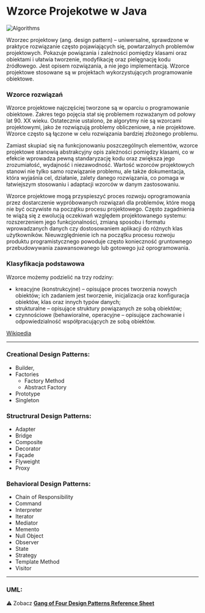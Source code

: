 # Wzorce Projekotwe w Java

![Algorithms](https://img.shields.io/badge/Design--Patterns-Implementation--in--Java-green.svg?longCache=true&style=for-the-badge)

Wzorzec projektowy (ang. design pattern) – uniwersalne, sprawdzone w praktyce rozwiązanie często pojawiających się, powtarzalnych problemów projektowych. Pokazuje powiązania i zależności pomiędzy klasami oraz obiektami i ułatwia tworzenie, modyfikację oraz pielęgnację kodu źródłowego. Jest opisem rozwiązania, a nie jego implementacją. Wzorce projektowe stosowane są w projektach wykorzystujących programowanie obiektowe.

### Wzorce rozwiązań

Wzorce projektowe najczęściej tworzone są w oparciu o programowanie obiektowe. Zakres tego pojęcia stał się problemem rozważanym od połowy lat 90. XX wieku. Ostatecznie ustalono, że algorytmy nie są wzorcami projektowymi, jako że rozwiązują problemy obliczeniowe, a nie projektowe. Wzorce często są łączone w celu rozwiązania bardziej złożonego problemu.

Zamiast skupiać się na funkcjonowaniu poszczególnych elementów, wzorce projektowe stanowią abstrakcyjny opis zależności pomiędzy klasami, co w efekcie wprowadza pewną standaryzację kodu oraz zwiększa jego zrozumiałość, wydajność i niezawodność. Wartość wzorców projektowych stanowi nie tylko samo rozwiązanie problemu, ale także dokumentacja, która wyjaśnia cel, działanie, zalety danego rozwiązania, co pomaga w łatwiejszym stosowaniu i adaptacji wzorców w danym zastosowaniu.

Wzorce projektowe mogą przyspieszyć proces rozwoju oprogramowania przez dostarczenie wypróbowanych rozwiązań dla problemów, które mogą nie być oczywiste na początku procesu projektowego. Często zagadnienia te wiążą się z ewolucją oczekiwań względem projektowanego systemu: rozszerzeniem jego funkcjonalności, zmianą sposobu i formatu wprowadzanych danych czy dostosowaniem aplikacji do różnych klas użytkowników. Nieuwzględnienie ich na początku procesu rozwoju produktu programistycznego powoduje często konieczność gruntownego przebudowywania zaawansowanego lub gotowego już oprogramowania.

### Klasyfikacja podstawowa

Wzorce możemy podzielić na trzy rodziny:

   - kreacyjne (konstrukcyjne) – opisujące proces tworzenia nowych obiektów; ich zadaniem jest tworzenie, inicjalizacja oraz konfiguracja obiektów, klas oraz innych typów danych;
   - strukturalne – opisujące struktury powiązanych ze sobą obiektów;
   - czynnościowe (behawioralne, operacyjne – opisujące zachowanie i odpowiedzialność współpracujących ze sobą obiektów.


[Wikipedia](https://pl.wikipedia.org/wiki/Wzorzec_projektowy_(informatyka))

------

### Creational Design Patterns: 

 - Builder, 
 - Factories
   - Factory Method  
   - Abstract Factory 
 - Prototype 
 - Singleton

### Structrural Design Patterns:

 - Adapter
 - Bridge
 - Composite
 - Decorator
 - Façade
 - Flyweight 
 - Proxy

### Behavioral Design Patterns:

 - Chain of Responsibility 
 - Command
 - Interpreter
 - Iterator 
 - Mediator 
 - Memento
 - Null Object 
 - Observer 
 - State 
 - Strategy 
 - Template Method 
 - Visitor

------

### UML:

:warning: Zobacz **[Gang of Four Design Patterns Reference Sheet](http://www.blackwasp.co.uk/GangOfFour.aspx)**